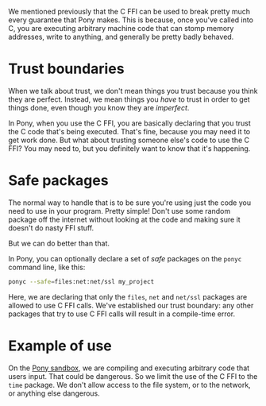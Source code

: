 We mentioned previously that the C FFI can be used to break pretty much every guarantee that Pony makes. This is because, once you've called into C, you are executing arbitrary machine code that can stomp memory addresses, write to anything, and generally be pretty badly behaved.

# Trust boundaries

When we talk about trust, we don't mean things you trust because you think they are perfect. Instead, we mean things you _have_ to trust in order to get things done, even though you know they are _imperfect_.

In Pony, when you use the C FFI, you are basically declaring that you trust the C code that's being executed. That's fine, because you may need it to get work done. But what about trusting someone else's code to use the C FFI? You may need to, but you definitely want to know that it's happening.

# Safe packages

The normal way to handle that is to be sure you're using just the code you need to use in your program. Pretty simple! Don't use some random package off the internet without looking at the code and making sure it doesn't do nasty FFI stuff.

But we can do better than that.

In Pony, you can optionally declare a set of _safe_ packages on the `ponyc` command line, like this:

```sh
ponyc --safe=files:net:net/ssl my_project
```

Here, we are declaring that only the `files`, `net` and `net/ssl` packages are allowed to use C FFI calls. We've established our trust boundary: any other packages that try to use C FFI calls will result in a compile-time error.

# Example of use

On the [Pony sandbox](http://sandbox.ponylang.org), we are compiling and executing arbitrary code that users input. That could be dangerous. So we limit the use of the C FFI to the `time` package. We don't allow access to the file system, or to the network, or anything else dangerous.
